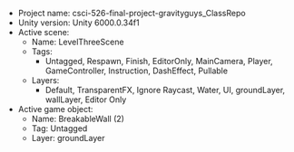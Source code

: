 <!-- UNITY CODE ASSIST INSTRUCTIONS START -->
- Project name: csci-526-final-project-gravityguys_ClassRepo
- Unity version: Unity 6000.0.34f1
- Active scene:
  - Name: LevelThreeScene
  - Tags:
    - Untagged, Respawn, Finish, EditorOnly, MainCamera, Player, GameController, Instruction, DashEffect, Pullable
  - Layers:
    - Default, TransparentFX, Ignore Raycast, Water, UI, groundLayer, wallLayer, Editor Only
- Active game object:
  - Name: BreakableWall (2)
  - Tag: Untagged
  - Layer: groundLayer
<!-- UNITY CODE ASSIST INSTRUCTIONS END -->